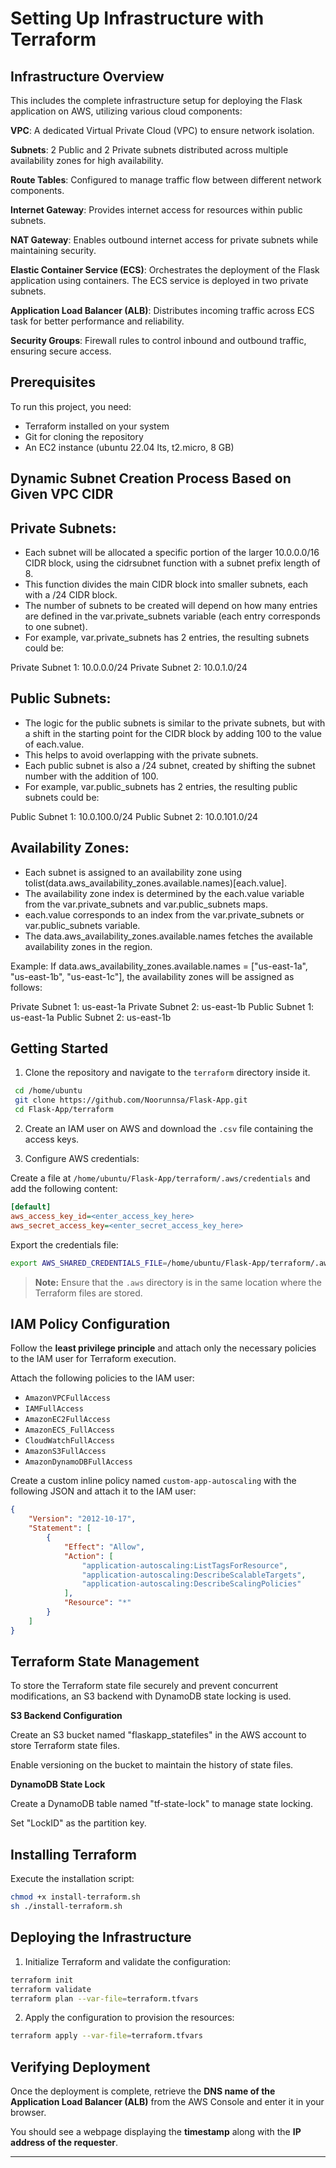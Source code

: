 # Setting Up Infrastructure with Terraform

## Infrastructure Overview

This includes the complete infrastructure setup for deploying the Flask application on AWS, utilizing various cloud components:

**VPC**: A dedicated Virtual Private Cloud (VPC) to ensure network isolation.

**Subnets**: 2 Public and 2 Private subnets distributed across multiple availability zones for high availability.

**Route Tables**: Configured to manage traffic flow between different network components.

**Internet Gateway**: Provides internet access for resources within public subnets.

**NAT Gateway**: Enables outbound internet access for private subnets while maintaining security.

**Elastic Container Service (ECS)**: Orchestrates the deployment of the Flask application using containers. The ECS service is deployed in two private subnets.

**Application Load Balancer (ALB)**:  Distributes incoming traffic across ECS task for better performance and reliability.

**Security Groups**: Firewall rules to control inbound and outbound traffic, ensuring secure access.

## Prerequisites
To run this project, you need:
- Terraform installed on your system
- Git for cloning the repository
- An EC2 instance (ubuntu 22.04 lts, t2.micro, 8 GB)

## Dynamic Subnet Creation Process Based on Given VPC CIDR

## Private Subnets:

- Each subnet will be allocated a specific portion of the larger 10.0.0.0/16 CIDR block, using the cidrsubnet function with a subnet prefix length of 8.
- This function divides the main CIDR block into smaller subnets, each with a /24 CIDR block.
- The number of subnets to be created will depend on how many entries are defined in the var.private_subnets variable (each entry corresponds to one subnet).
- For example, var.private_subnets has 2 entries, the resulting subnets could be:

Private Subnet 1: 10.0.0.0/24
Private Subnet 2: 10.0.1.0/24

## Public Subnets:

- The logic for the public subnets is similar to the private subnets, but with a shift in the starting point for the CIDR block by adding 100 to the value of each.value.
- This helps to avoid overlapping with the private subnets.
- Each public subnet is also a /24 subnet, created by shifting the subnet number with the addition of 100.
- For example, var.public_subnets has 2 entries, the resulting public subnets could be:

Public Subnet 1: 10.0.100.0/24
Public Subnet 2: 10.0.101.0/24

## Availability Zones:
- Each subnet is assigned to an availability zone using tolist(data.aws_availability_zones.available.names)[each.value].
- The availability zone index is determined by the each.value variable from the var.private_subnets and var.public_subnets maps.
- each.value corresponds to an index from the var.private_subnets or var.public_subnets variable.
- The data.aws_availability_zones.available.names fetches the available availability zones in the region.

Example: If data.aws_availability_zones.available.names = ["us-east-1a", "us-east-1b", "us-east-1c"], the availability zones will be assigned as follows:

Private Subnet 1: us-east-1a
Private Subnet 2: us-east-1b
Public Subnet 1: us-east-1a
Public Subnet 2: us-east-1b

## Getting Started

1. Clone the repository and navigate to the `terraform` directory inside it.

```bash
 cd /home/ubuntu
 git clone https://github.com/Noorunnsa/Flask-App.git
 cd Flask-App/terraform
```

2. Create an IAM user on AWS and download the `.csv` file containing the access keys.

3. Configure AWS credentials:

Create a file at `/home/ubuntu/Flask-App/terraform/.aws/credentials` and add the following content:

```ini
[default]
aws_access_key_id=<enter_access_key_here>
aws_secret_access_key=<enter_secret_access_key_here>
```
 Export the credentials file:

```bash
export AWS_SHARED_CREDENTIALS_FILE=/home/ubuntu/Flask-App/terraform/.aws/credentials
```

> **Note:** Ensure that the `.aws` directory is in the same location where the Terraform files are stored.

## IAM Policy Configuration

Follow the **least privilege principle** and attach only the necessary policies to the IAM user for Terraform execution.

Attach the following policies to the IAM user:
- `AmazonVPCFullAccess`
- `IAMFullAccess`
- `AmazonEC2FullAccess`
- `AmazonECS_FullAccess`
- `CloudWatchFullAccess`
- `AmazonS3FullAccess`
- `AmazonDynamoDBFullAccess`


Create a custom inline policy named `custom-app-autoscaling` with the following JSON and attach it to the IAM user:

```json
{
    "Version": "2012-10-17",
    "Statement": [
        {
            "Effect": "Allow",
            "Action": [
                "application-autoscaling:ListTagsForResource",
                "application-autoscaling:DescribeScalableTargets",
                "application-autoscaling:DescribeScalingPolicies"
            ],
            "Resource": "*"
        }
    ]
}
```
## Terraform State Management

To store the Terraform state file securely and prevent concurrent modifications, an S3 backend with DynamoDB state locking is used.

**S3 Backend Configuration**

Create an S3 bucket named "flaskapp_statefiles" in the AWS account to store Terraform state files.

Enable versioning on the bucket to maintain the history of state files.

**DynamoDB State Lock**

Create a DynamoDB table named "tf-state-lock" to manage state locking.

Set "LockID" as the partition key.

## Installing Terraform

Execute the installation script:

```bash
chmod +x install-terraform.sh
sh ./install-terraform.sh
```

## Deploying the Infrastructure

1. Initialize Terraform and validate the configuration:

```bash
terraform init
terraform validate
terraform plan --var-file=terraform.tfvars
```

2. Apply the configuration to provision the resources:

```bash
terraform apply --var-file=terraform.tfvars
```

## Verifying Deployment

Once the deployment is complete, retrieve the **DNS name of the Application Load Balancer (ALB)** from the AWS Console and enter it in your browser.

You should see a webpage displaying the **timestamp** along with the **IP address of the requester**.

---
